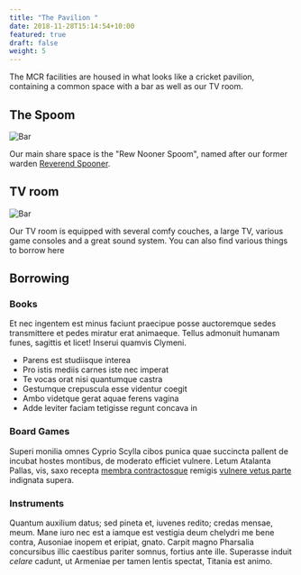 ```yaml
---
title: "The Pavilion "
date: 2018-11-28T15:14:54+10:00
featured: true
draft: false
weight: 5
---
```


The MCR facilities are housed in what looks like a cricket pavilion, containing a common space with a bar as well as our TV room. 

## The Spoom

![Bar](/images/nc/soiree.jpg)

Our main share space is the "Rew Nooner Spoom", named after our former warden [Reverend Spooner](https://en.wikipedia.org/wiki/William_Archibald_Spooner). 

## TV room

![Bar](/images/nc/tv-room.jpg)

Our TV room is equipped with several comfy couches, a large TV, various game consoles and a great sound system. You can also find various things to borrow here

## Borrowing

### Books
Et nec ingentem est minus faciunt praecipue posse auctoremque sedes transmittere
et pedes miratur erat animaeque. Tellus admonuit humanam funes, sagittis et
licet! Inserui quamvis Clymeni.

- Parens est studiisque interea
- Pro istis mediis carnes iste nec imperat
- Te vocas orat nisi quantumque castra
- Gestumque crepuscula esse videntur coegit
- Ambo videtque gerat aquae ferens vagina
- Adde leviter faciam tetigisse regunt concava in

### Board Games

Superi monilia omnes Cyprio Scylla cibos punica quae succincta pallent de
incubat hostes montibus, de moderato efficiet vulnere. Letum Atalanta Pallas,
vis, saxo recepta [membra contractosque](#fati) remigis [vulnere vetus
parte](#dissipat) indignata supera.

### Instruments

Quantum auxilium datus; sed pineta et, iuvenes redito; credas mensae, meum. Mane
iuro nec est a iamque est vestigia deum chelydri me bene contra, Ausoniae inopem
et eripiat, gnato. Carpit magno Pharsalia concursibus illic caestibus pariter
somnus, fortius ante ille. Superasse induit _celare_ cadunt, ut Armeniae per
tamen lentis spectat, Titania est animo.
